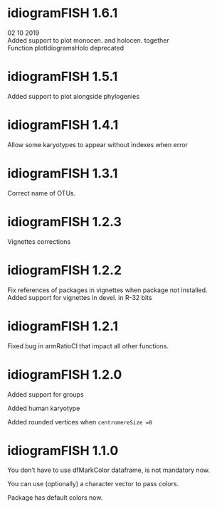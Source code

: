 
<!-- NEWS.md is generated from NEWS.Rmd. Please edit that file -->

# idiogramFISH 1.6.1

02 10 2019  
Added support to plot monocen. and holocen. together  
Function plotIdiogramsHolo deprecated

# idiogramFISH 1.5.1

Added support to plot alongside phylogenies

# idiogramFISH 1.4.1

Allow some karyotypes to appear without indexes when error

# idiogramFISH 1.3.1

Correct name of OTUs.

# idiogramFISH 1.2.3

Vignettes corrections

# idiogramFISH 1.2.2

Fix references of packages in vignettes when package not installed.  
Added support for vignettes in devel. in R-32 bits

# idiogramFISH 1.2.1

Fixed bug in armRatioCI that impact all other functions.

# idiogramFISH 1.2.0

Added support for groups

Added human karyotype

Added rounded vertices when `centromereSize =0`

# idiogramFISH 1.1.0

You don’t have to use dfMarkColor dataframe, is not mandatory now.

You can use (optionally) a character vector to pass colors.

Package has default colors now.

